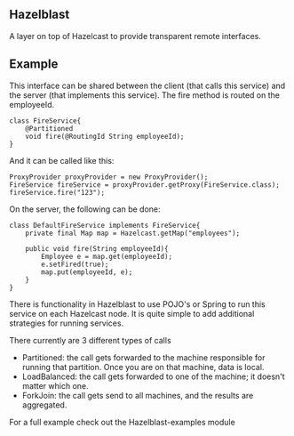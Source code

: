 Hazelblast
-------------------------

A layer on top of Hazelcast to provide transparent remote interfaces.

Example
-------------------------

This interface can be shared between the client (that calls this service) and the server (that implements
this service). The fire method is routed on the employeeId.

    class FireService{
        @Partitioned
        void fire(@RoutingId String employeeId);
    }

And it can be called like this:

    ProxyProvider proxyProvider = new ProxyProvider();
    FireService fireService = proxyProvider.getProxy(FireService.class);
    fireService.fire("123");

On the server, the following can be done:

    class DefaultFireService implements FireService{
        private final Map map = Hazelcast.getMap("employees");

        public void fire(String employeeId){
            Employee e = map.get(employeeId);
            e.setFired(true);
            map.put(employeeId, e);
        }
    }

There is functionality in Hazelblast to use POJO's or Spring to run this service on each Hazelcast node. It
is quite simple to add additional strategies for running services.

There currently are 3 different types of calls

* Partitioned: the call gets forwarded to the machine responsible for running that partition. Once you are
on that machine, data is local.
* LoadBalanced: the call gets forwarded to one of the machine; it doesn't matter which one.
* ForkJoin: the call gets send to all machines, and the results are aggregated.

For a full example check out the Hazelblast-examples module
